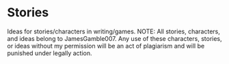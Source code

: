 # Stories
Ideas for stories/characters in writing/games.
NOTE: All stories, characters, and ideas belong to JamesGamble007. Any use of these characters, stories, or ideas without my permission will be an act of plagiarism and will be punished under legally action.
